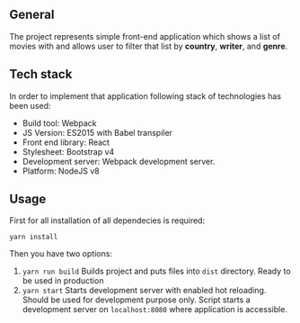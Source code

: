 ## General
The project represents simple front-end application which shows a list of movies with and allows user to filter that list by
**country**, **writer**, and **genre**.

## Tech stack
In order to implement that application following stack of technologies has been used:
* Build tool: Webpack
* JS Version: ES2015 with Babel transpiler
* Front end library: React
* Stylesheet: Bootstrap v4
* Development server: Webpack development server.
* Platform: NodeJS v8

## Usage
First for all installation of all dependecies is required:
```text
yarn install
```
Then you have two options: 
1. `yarn run build` Builds project and puts files into `dist` directory. Ready to be used in production
2. `yarn start` Starts development server with enabled hot reloading. Should be used for development purpose only.
Script starts a development server on `localhost:8080` where application is accessible.